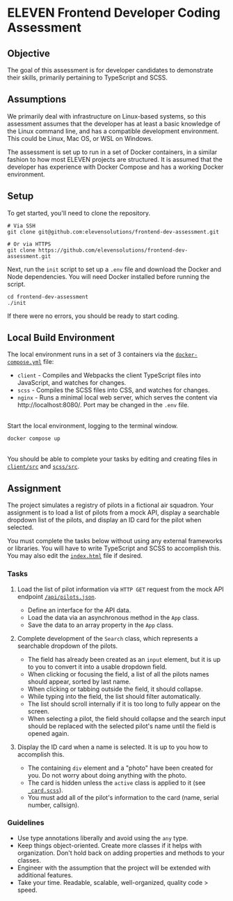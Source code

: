 # ELEVEN Frontend Developer Coding Assessment

## Objective
The goal of this assessment is for developer candidates to demonstrate their skills, primarily 
pertaining to TypeScript and SCSS.

## Assumptions
We primarily deal with infrastructure on Linux-based systems, so this assessment assumes that the 
developer has at least a basic knowledge of the Linux command line, and has a compatible development 
environment. This could be Linux, Mac OS, or WSL on Windows.

The assessment is set up to run in a set of Docker containers, in a similar fashion to how most 
ELEVEN projects are structured. It is assumed that the developer has experience with Docker Compose 
and has a working Docker environment.

## Setup
To get started, you'll need to clone the repository.

```shell
# Via SSH
git clone git@github.com:elevensolutions/frontend-dev-assessment.git

# Or via HTTPS
git clone https://github.com/elevensolutions/frontend-dev-assessment.git
```

Next, run the `init` script to set up a `.env` file and download the Docker and Node dependencies. 
You will need Docker installed before running the script.

```shell
cd frontend-dev-assessment
./init
```

If there were no errors, you should be ready to start coding.

## Local Build Environment
The local environment runs in a set of 3 containers via the [`docker-compose.yml`](docker-compose.yml) file:
- `client` - Compiles and Webpacks the client TypeScript files into JavaScript, and watches for changes.
- `scss` - Compiles the SCSS files into CSS, and watches for changes.
- `nginx` - Runs a minimal local web server, which serves the content via http://localhost:8080/. 
  Port may be changed in the `.env` file.

\
Start the local environment, logging to the terminal window.

```shell
docker compose up
```

\
You should be able to complete your tasks by editing and creating files in 
[`client/src`](client/src) and [`scss/src`](scss/src).

## Assignment
The project simulates a registry of pilots in a fictional air squadron. Your assignment is to load 
a list of pilots from a mock API, display a searchable dropdown list of the pilots, and display an 
ID card for the pilot when selected.

You must complete the tasks below without using any external frameworks or libraries. You will have 
to write TypeScript and SCSS to accomplish this. You may also edit the [`index.html`](index.html) 
file if desired.

### Tasks
1. Load the list of pilot information via `HTTP GET` request from the mock API endpoint [`/api/pilots.json`](api/pilots.json).
   - Define an interface for the API data.
   - Load the data via an asynchronous method in the `App` class.
   - Save the data to an array property in the `App` class.

2. Complete development of the `Search` class, which represents a searchable dropdown of the pilots.
   - The field has already been created as an `input` element, but it is up to you to convert it 
     into a usable dropdown field.
   - When clicking or focusing the field, a list of all the pilots names should appear, sorted by 
     last name.
   - When clicking or tabbing outside the field, it should collapse.
   - While typing into the field, the list should filter automatically.
   - The list should scroll internally if it is too long to fully appear on the screen.
   - When selecting a pilot, the field should collapse and the search input should be replaced with 
     the selected pilot's name until the field is opened again.

3. Display the ID card when a name is selected. It is up to you how to accomplish this.
   - The containing `div` element and a "photo" have been created for you. Do not worry about doing 
     anything with the photo.
   - The card is hidden unless the `active` class is applied to it (see [`_card.scss`](scss/src/_card.scss)).
   - You must add all of the pilot's information to the card (name, serial number, callsign).

### Guidelines
- Use type annotations liberally and avoid using the `any` type.
- Keep things object-oriented. Create more classes if it helps with organization. Don't hold back on 
  adding properties and methods to your classes.
- Engineer with the assumption that the project will be extended with additional features.
- Take your time. Readable, scalable, well-organized, quality code > speed.
